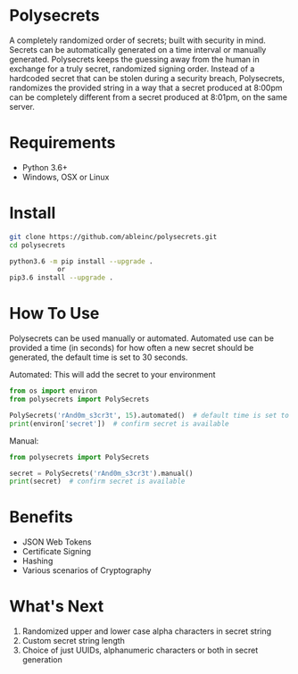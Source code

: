 # Polysecrets

A completely randomized order of secrets; built with security in mind. Secrets can be automatically generated
on a time interval or manually generated. Polysecrets keeps the guessing away from the human in exchange for
a truly secret, randomized signing order. Instead of a hardcoded secret that can be stolen during a security
breach, Polysecrets, randomizes the provided string in a way that a secret produced at 8:00pm can be completely
different from a secret produced at 8:01pm, on the same server.

# Requirements
* Python 3.6+
* Windows, OSX or Linux

# Install
```bash
git clone https://github.com/ableinc/polysecrets.git
cd polysecrets

python3.6 -m pip install --upgrade .
            or 
pip3.6 install --upgrade .
```
# How To Use
Polysecrets can be used manually or automated. Automated use can be provided a time (in seconds) for
how often a new secret should be generated, the default time is set to 30 seconds. <br />

Automated: This will add the secret to your environment
```python
from os import environ
from polysecrets import PolySecrets

PolySecrets('rAnd0m_s3cr3t', 15).automated()  # default time is set to 30 seconds
print(environ['secret'])  # confirm secret is available
```

Manual: 
```python
from polysecrets import PolySecrets

secret = PolySecrets('rAnd0m_s3cr3t').manual()
print(secret)  # confirm secret is available
```

# Benefits
* JSON Web Tokens
* Certificate Signing
* Hashing
* Various scenarios of Cryptography

# What's Next
1. Randomized upper and lower case alpha characters in secret string
2. Custom secret string length
3. Choice of just UUIDs, alphanumeric characters or both in secret generation

